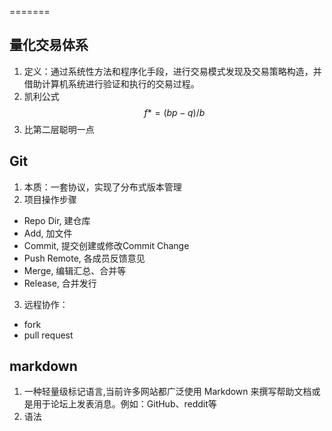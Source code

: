 =======
## 量化交易体系
1. 定义：通过系统性方法和程序化手段，进行交易模式发现及交易策略构造，并借助计算机系统进行验证和执行的交易过程。
2. 凯利公式
$$
f*=(bp-q)/b
$$
3. 比第二层聪明一点

## Git
1. 本质：一套协议，实现了分布式版本管理
2. 项目操作步骤
- Repo Dir, 建仓库
- Add, 加文件
- Commit, 提交创建或修改Commit Change
- Push Remote, 各成员反馈意见
- Merge, 编辑汇总、合并等
- Release, 合并发行
3. 远程协作：
+ fork
+ pull request

## markdown
1. 一种轻量级标记语言,当前许多网站都广泛使用 Markdown 来撰写帮助文档或是用于论坛上发表消息。例如：GitHub、reddit等
2. 语法
